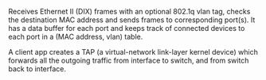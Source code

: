 Receives Ethernet II (DIX) frames with an optional 802.1q vlan tag, checks the destination MAC address and sends frames to corresponding port(s). It has a data buffer for each port and keeps track of connected devices to each port in a (MAC address, vlan) table.

A client app creates a TAP (a virtual-network link-layer kernel device) which forwards all the outgoing traffic from interface to switch, and from switch back to interface.
